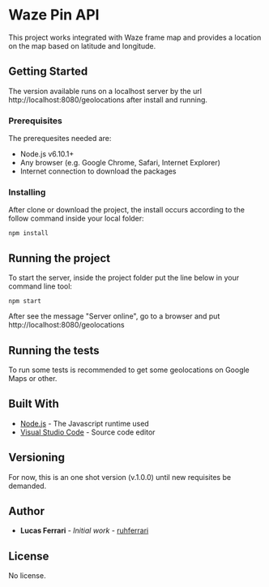 # Waze Pin API

This project works integrated with Waze frame map and provides a location on the map based on latitude and longitude.

## Getting Started

The version available runs on a localhost server by the url http://localhost:8080/geolocations after install and running.

### Prerequisites

The prerequesites needed are:
* Node.js v6.10.1+
* Any browser (e.g. Google Chrome, Safari, Internet Explorer)
* Internet connection to download the packages

### Installing

After clone or download the project, the install occurs according to the follow command inside your local folder:

```
npm install
```

## Running the project

To start the server, inside the project folder put the line below in your command line tool:

```
npm start
```
After see the message "Server online", go to a browser and put http://localhost:8080/geolocations

## Running the tests

To run some tests is recommended to get some geolocations on Google Maps or other.

## Built With

* [Node.js](https://nodejs.org/en/) - The Javascript runtime used
* [Visual Studio Code](https://code.visualstudio.com/) - Source code editor

## Versioning

For now, this is an one shot version (v.1.0.0) until new requisites be demanded.

## Author

* **Lucas Ferrari** - *Initial work* - [ruhferrari](https://github.com/ruhferrari)

## License
No license.

